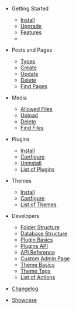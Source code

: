 - Getting Started
  - [Install](install)
  - [Upgrade](upgrade)
  - [Features](features)
  - [](recommendations)

- Posts and Pages
  - [Types](pages/types)
  - [Create](pages/create)
  - [Update](pages/update)
  - [Delete](pages/delete)
  - [Find Pages](pages/)

- Media
  - [Allowed Files](media/allowed)
  - [Upload](media/upload)
  - [Delete](media/delete)
  - [Find Files](media/)

- Plugins
  - [Install](plugins/install)
  - [Configure](plugins/configure)
  - [Uninstall](plugins/uninstall)
  - [List of Plugins](plugins/)

- Themes
  - [Install](themes/install)
  - [Configure](themes/configure)
  - [List of Themes](themes/)

- Developers
  - [Folder Structure](folder)
  - [Database Structure](database)
  - [Plugin Basics](developer/plugin-basics)
  - [Plugins API](developer/plugin-api)
  - [API Reference](developer/reference)
  - [Custom Admin Page](developer/panel)
  - [Theme Basics](developer/theme-basics) 
  - [Theme Tags](themes/tags)
  - [List of Actions](developer/actions)

- [Changelog](changelog)
- [Showcase](showcase)
